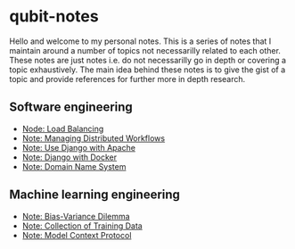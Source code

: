 # qubit-notes

Hello and welcome to my personal notes. This is a series of notes that I maintain around a number of topics not necessarilly related
to each other. These notes are just notes i.e. do not necessarilly go in depth or covering a topic exhaustively. 
The main idea behind these notes is to give the gist of a topic and provide references for further more in depth research.


## Software engineering

- <a href="software_engineering/2025-04-21-load-balancing.md">Node: Load Balancing</a>
- <a href="software_engineering/2025-04-20-managing-distributed-workflows.md">Note: Managing Distributed Workflows</a>
- <a href="software_engineering/2021-07-15-django-apache.md">Note: Use Django with Apache</a>
- <a href="software_engineering/2021-07-29-django-with-docker.md">Note: Django with Docker</a>
- <a href="software_engineering/2025-04-18-domain-name-system.md">Note: Domain Name System</a>


## Machine learning engineering

- <a href="ml/2025-04-26-bias-variance-dilemma.md">Note: Bias-Variance Dilemma</a>
- <a href="ml/2025-04-24-collection-of-training-data.md">Note: Collection of Training Data</a>
- <a href="ml/2025-04-23-model-context-protocol.md">Note: Model Context Protocol</a> 
